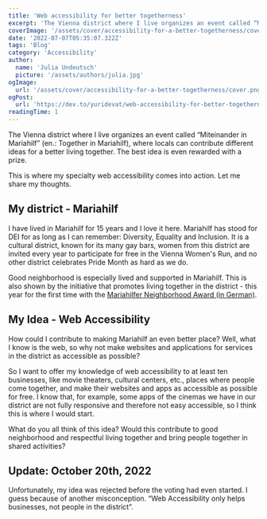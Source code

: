 ```yaml
---
title: 'Web accessibility for better togetherness'
excerpt: 'The Vienna district where I live organizes an event called “Miteinander in Mariahilf” (en.: Together in Mariahilf), where locals can contribute different ideas for a better living together. This is where my specialty web accessibility comes into action. Let me share my thoughts ...'
coverImage: '/assets/cover/accessibility-for-a-better-togetherness/cover.png'
date: '2022-07-07T05:35:07.322Z'
tags: 'Blog'
category: 'Accessibility'
author:
  name: 'Julia Undeutsch'
  picture: '/assets/authors/julia.jpg'
ogImage:
  url: '/assets/cover/accessibility-for-a-better-togetherness/cover.png'
ogPost:
  url: 'https://dev.to/yuridevat/web-accessibility-for-better-togetherness-4kof'
readingTime: 1
---
```


The Vienna district where I live organizes an event called “Miteinander in Mariahilf” (en.: Together in Mariahilf), where locals can contribute different ideas for a better living together. The best idea is even rewarded with a prize.

This is where my specialty web accessibility comes into action. Let me share my thoughts.

## My district - Mariahilf

I have lived in Mariahilf for 15 years and I love it here. Mariahilf has stood for DEI for as long as I can remember: Diversity, Equality and Inclusion. It is a cultural district, known for its many gay bars, women from this district are invited every year to participate for free in the Vienna Women's Run, and no other district celebrates Pride Month as hard as we do.

Good neighborhood is especially lived and supported in Mariahilf. This is also shown by the initiative that promotes living together in the district - this year for the first time with the [Mariahilfer Neighborhood Award (in German)](https://www.gbstern.at/themen-projekte/miteinander-in-mariahilf/mariahilfer-nachbarschafts-award/).

## My Idea - Web Accessibility

How could I contribute to making Mariahilf an even better place? Well, what I know is the web, so why not make websites and applications for services in the district as accessible as possible?

So I want to offer my knowledge of web accessibility to at least ten businesses, like movie theaters, cultural centers, etc., places where people come together, and make their websites and apps as accessible as possible for free.
I know that, for example, some apps of the cinemas we have in our district are not fully responsive and therefore not easy accessible, so I think this is where I would start.

What do you all think of this idea? Would this contribute to good neighborhood and respectful living together and bring people together in shared activities?

## Update: October 20th, 2022

Unfortunately, my idea was rejected before the voting had even started. I guess because of another misconception. “Web Accessibility only helps businesses, not people in the district”.
